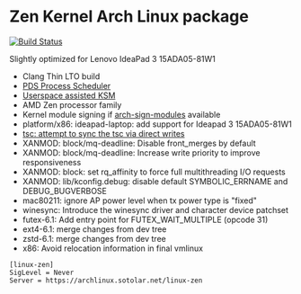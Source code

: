 # Zen Kernel Arch Linux package
[![Build Status](https://drone02.sotolar.net/api/badges/misotolar/linux-zen/status.svg)](https://drone02.sotolar.net/misotolar/linux-zen)

Slightly optimized for Lenovo IdeaPad 3 15ADA05-81W1

- Clang Thin LTO build
- [PDS Process Scheduler](https://gitlab.com/alfredchen/projectc)
- [Userspace assisted KSM](https://gitlab.com/post-factum/uksmd)
- AMD Zen processor family
- Kernel module signing if [arch-sign-modules](https://aur.archlinux.org/packages/arch-sign-modules) available
- platform/x86: ideapad-laptop: add support for Ideapad 3 15ADA05-81W1
- [tsc: attempt to sync the tsc via direct writes](https://bugzilla.kernel.org/show_bug.cgi?id=202525)
- XANMOD: block/mq-deadline: Disable front_merges by default
- XANMOD: block/mq-deadline: Increase write priority to improve responsiveness
- XANMOD: block: set rq_affinity to force full multithreading I/O requests
- XANMOD: lib/kconfig.debug: disable default SYMBOLIC_ERRNAME and DEBUG_BUGVERBOSE
- mac80211: ignore AP power level when tx power type is "fixed"
- winesync: Introduce the winesync driver and character device patchset
- futex-6.1: Add entry point for FUTEX_WAIT_MULTIPLE (opcode 31)
- ext4-6.1: merge changes from dev tree
- zstd-6.1: merge changes from dev tree
- x86: Avoid relocation information in final vmlinux

```
[linux-zen]
SigLevel = Never
Server = https://archlinux.sotolar.net/linux-zen
```
